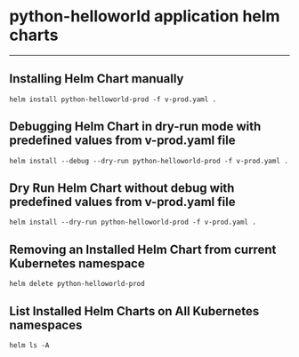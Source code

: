 # python-helloworld application helm charts
---

## Installing Helm Chart manually
```
helm install python-helloworld-prod -f v-prod.yaml .
```

## Debugging Helm Chart in dry-run mode with predefined values from v-prod.yaml file
```
helm install --debug --dry-run python-helloworld-prod -f v-prod.yaml .
````

## Dry Run Helm Chart without debug with predefined values from v-prod.yaml file
```
helm install --dry-run python-helloworld-prod -f v-prod.yaml .
````

## Removing an Installed Helm Chart from current Kubernetes namespace
```
helm delete python-helloworld-prod
````

## List Installed Helm Charts on All Kubernetes namespaces
```
helm ls -A
```


